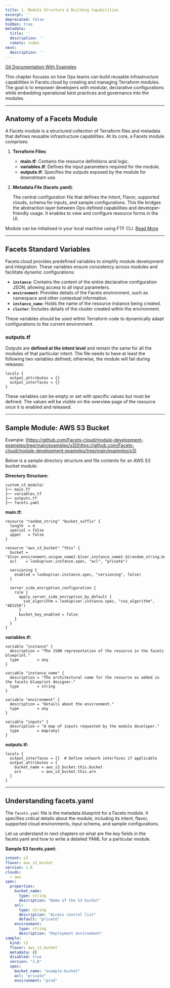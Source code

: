 ```yaml
---
title: 1. Module Structure & Building Capabilities
excerpt: ''
deprecated: false
hidden: true
metadata:
  title: ''
  description: ''
  robots: index
next:
  description: ''
---
```

[Git Documentation With Examples](https://github.com/Facets-cloud/module-development-examples/tree/main)

This chapter focuses on how Ops teams can build reusable infrastructure capabilities in Facets.cloud by creating and managing Terraform modules. The goal is to empower developers with modular, declarative configurations while embedding operational best practices and governance into the modules.

***

## Anatomy of a Facets Module

A Facets module is a structured collection of Terraform files and metadata that defines reusable infrastructure capabilities. At its core, a Facets module comprises:

1. **Terraform Files**:

   * **main.tf**: Contains the resource definitions and logic.
   * **variables.tf**: Defines the input parameters required for the module.
   * **outputs.tf**: Specifies the outputs exposed by the module for downstream use.

2. **Metadata File (facets.yaml)**: 

   The central configuration file that defines the Intent, Flavor, supported clouds, schema for inputs, and sample configurations. This file bridges the abstraction layer between Ops-defined capabilities and developer-friendly usage. It enables to view and configure resource forms in the UI.

Module can be initialised in your local machine using FTF CLI. [Read More](https://github.com/Facets-cloud/module-development-cli/blob/main/README.md)

***

## Facets Standard Variables

Facets.cloud provides predefined variables to simplify module development and integration. These variables ensure consistency across modules and facilitate dynamic configurations:

* **`instance`**: Contains the content of the entire declarative configuration JSON, allowing access to all input parameters.
* **`environment`**: Provides details of the Facets environment, such as namespace and other contextual information.
* **`instance_name`**: Holds the name of the resource instance being created.
* **`cluster`**: Includes details of the cluster created within the environment.

These variables should be used within Terraform code to dynamically adapt configurations to the current environment.

### **outputs.tf**

Outputs are **defined at the intent level** and remain the same for all the modules of that particular intent. The file needs to have at least the following two variables defined; otherwise, the module will fail during releases:

```hcl
locals {
  output_attributes = {}
  output_interfaces = {}
}
```

These variables can be empty or set with specific values but must be defined. The values will be visible on the overview page of the resource once it is enabled and released.

***

## Sample Module: AWS S3 Bucket

Example: [https://github.com/Facets-cloud/module-development-examples/tree/main/examples/s3](https://github.com/Facets-cloud/module-development-examples/tree/main/examples/s3)

Below is a sample directory structure and file contents for an AWS S3 bucket module:

**Directory Structure:**

```
custom_s3_module/
├── main.tf
├── variables.tf
├── outputs.tf
├── facets.yaml
```

**main.tf:**

```hcl hcl
resource "random_string" "bucket_suffix" {
  length  = 4
  special = false
  upper   = false
}

resource "aws_s3_bucket" "this" {
  bucket = "${var.environment.unique_name}-${var.instance_name}-${random_string.bucket_suffix.result}"
  acl    = lookup(var.instance.spec, "acl", "private")

  versioning {
    enabled = lookup(var.instance.spec, "versioning", false)
  }

  server_side_encryption_configuration {
    rule {
      apply_server_side_encryption_by_default {
        sse_algorithm = lookup(var.instance.spec, "sse_algorithm", "AES256")
      }
      bucket_key_enabled = false
    }
  }
}
```

**variables.tf:**

```hcl hcl
variable "instance" {
  description = "The JSON representation of the resource in the facets blueprint."
  type        = any
}

variable "instance_name" {
  description = "The architectural name for the resource as added in the facets blueprint designer."
  type        = string
}

variable "environment" {
  description = "Details about the environment."
  type        = any
}

variable "inputs" {
  description = "A map of inputs requested by the module developer."
  type        = map(any)
}
```

**outputs.tf:**

```hcl hcl
locals {
  output_interfaces = {}  # Define network interfaces if applicable
  output_attributes = {
    bucket_name = aws_s3_bucket.this.bucket
    arn         = aws_s3_bucket.this.arn
  }
}
```

***

## Understanding facets.yaml

The `facets.yaml` file is the metadata blueprint for a Facets module. It specifies critical details about the module, including its intent, flavor, supported cloud environments, input schema, and sample configurations. 

Let us understand in next chapters on what are the key fields in the facets.yaml and how to write a detailed YAML for a particular module. 

**Sample S3 facets.yaml:**

```yaml
intent: s3
flavor: aws_s3_bucket
version: 1.0
clouds:
  - aws
spec:
  properties:
    bucket_name:
      type: string
      description: "Name of the S3 bucket"
    acl:
      type: string
      description: "Access control list"
      default: "private"
    environment:
      type: string
      description: "Deployment environment"
sample:
  kind: s3
  flavor: aws_s3_bucket
  metadata: {}
  disabled: true
  version: "1.0"
  spec:
    bucket_name: "example-bucket"
    acl: "private"
    environment: "prod"
```
